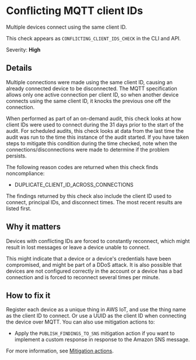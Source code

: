 # Conflicting MQTT client IDs<a name="audit-chk-conflicting-client-ids"></a>

Multiple devices connect using the same client ID\.

This check appears as `CONFLICTING_CLIENT_IDS_CHECK` in the CLI and API\.

Severity: **High**

## Details<a name="audit-chk-conflicting-client-ids-details"></a>

Multiple connections were made using the same client ID, causing an already connected device to be disconnected\. The MQTT specification allows only one active connection per client ID, so when another device connects using the same client ID, it knocks the previous one off the connection\.

When performed as part of an on\-demand audit, this check looks at how client IDs were used to connect during the 31 days prior to the start of the audit\. For scheduled audits, this check looks at data from the last time the audit was run to the time this instance of the audit started\. If you have taken steps to mitigate this condition during the time checked, note when the connections/disconnections were made to determine if the problem persists\.

The following reason codes are returned when this check finds noncompliance:
+ DUPLICATE\_CLIENT\_ID\_ACROSS\_CONNECTIONS

The findings returned by this check also include the client ID used to connect, principal IDs, and disconnect times\. The most recent results are listed first\.

## Why it matters<a name="audit-chk-conflicting-client-ids-why-it-matters"></a>

Devices with conflicting IDs are forced to constantly reconnect, which might result in lost messages or leave a device unable to connect\.

This might indicate that a device or a device's credentials have been compromised, and might be part of a DDoS attack\. It is also possible that devices are not configured correctly in the account or a device has a bad connection and is forced to reconnect several times per minute\.

## How to fix it<a name="audit-chk-conflicting-client-ids-how-to-fix"></a>

Register each device as a unique thing in AWS IoT, and use the thing name as the client ID to connect\. Or use a UUID as the client ID when connecting the device over MQTT\. You can also use mitigation actions to:
+ Apply the `PUBLISH_FINDINGS_TO_SNS` mitigation action if you want to implement a custom response in response to the Amazon SNS message\. 

For more information, see [Mitigation actions](dd-mitigation-actions.md)\.